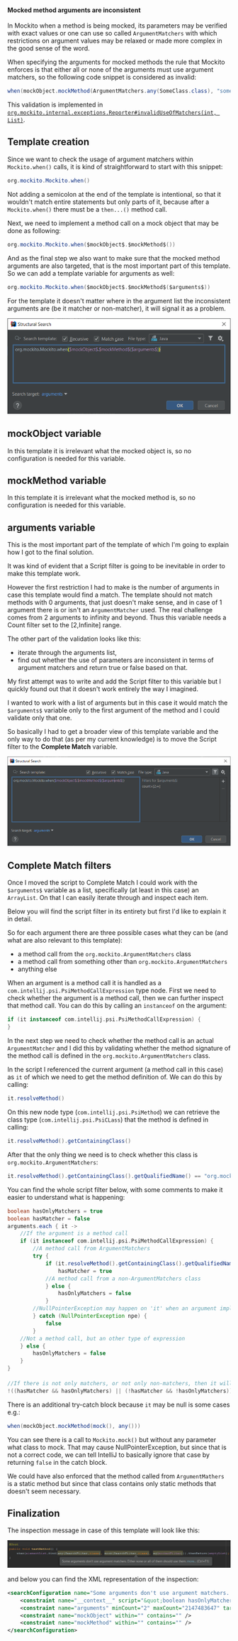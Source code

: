 #### Mocked method arguments are inconsistent

In Mockito when a method is being mocked, its parameters may be verified with exact values or one can use so called `ArgumentMatchers` with which restrictions on argument values may be relaxed
or made more complex in the good sense of the word.

When specifying the arguments for mocked methods the rule that Mockito enforces is that either all or none of the arguments must use argument matchers,
so the following code snippet is considered as invalid:

```java
when(mockObject.mockMethod(ArgumentMatchers.any(SomeClass.class), "some string")).thenReturn(aReturnValue);
```

This validation is implemented in [`org.mockito.internal.exceptions.Reporter#invalidUseOfMatchers(int, List)`](https://github.com/mockito/mockito/blob/53e8a93141e1f8c41d6b6d4fd72c20488826269a/src/main/java/org/mockito/internal/exceptions/Reporter.java).

## Template creation

Since we want to check the usage of argument matchers within `Mockito.when()` calls, it is kind of straightforward to start with this snippet:

```java
org.mockito.Mockito.when()
```

Not adding a semicolon at the end of the template is intentional, so that it wouldn't match entire statements but only parts of it, because after a `Mockito.when()` there must be a `then...()` method call.

Next, we need to implement a method call on a mock object that may be done as following:

```java
org.mockito.Mockito.when($mockObject$.$mockMethod$())
```

And as the final step we also want to make sure that the mocked method arguments are also targeted, that is the most important part of this template. So we can add a template variable for arguments as well:

```java
org.mockito.Mockito.when($mockObject$.$mockMethod$($arguments$))
```

For the template it doesn't matter where in the argument list the inconsistent arguments are (be it matcher or non-matcher), it will signal it as a problem.

![editor](images/34-Mocked-method-arguments-are-inconsistent_Editor.PNG)

## mockObject variable

In this template it is irrelevant what the mocked object is, so no configuration is needed for this variable. 

## mockMethod variable

In this template it is irrelevant what the mocked method is, so no configuration is needed for this variable.

## arguments variable

This is the most important part of the template of which I'm going to explain how I got to the final solution.

It was kind of evident that a Script filter is going to be inevitable in order to make this template work.

However the first restriction I had to make is the number of arguments in case this template would find a match.
The template should not match methods with 0 arguments, that just doesn't make sense, and in case of 1 argument there is or isn't an `ArgumentMatcher` used. The real challenge comes from
2 arguments to infinity and beyond. Thus this variable needs a Count filter set to the [2,Infinite] range.

The other part of the validation looks like this:
- iterate through the arguments list,
- find out whether the use of parameters are inconsistent in terms of argument matchers and return true or false based on that.

My first attempt was to write and add the Script filter to this variable but I quickly found out that it doesn't work entirely the way I imagined.

I wanted to work with a list of arguments but in this case it would match the `$arguments$` variable only to the first argument of the method and I could validate only that one.

So basically I had to get a broader view of this template variable and the only way to do that (as per my current knowledge) is to move the Script filter to the **Complete Match** variable.

![arguments](images/34-Mocked-method-arguments-are-inconsistent_Arguments.PNG)

## Complete Match filters

Once I moved the script to Complete Match I could work with the `$arguments$` variable as a list, specifically (at least in this case) an `ArrayList`.
On that I can easily iterate through and inspect each item.

Below you will find the script filter in its entirety but first I'd like to explain it in detail.

So for each argument there are three possible cases what they can be (and what are also relevant to this template):
- a method call from the `org.mockito.ArgumentMatchers` class
- a method call from something other than `org.mockito.ArgumentMatchers`
- anything else

When an argument is a method call it is handled as a `com.intellij.psi.PsiMethodCallExpression` type node. First we need to check whether the argument is a method call, then we can further
inspect that method call. You can do this by calling an `instanceof` on the argument:

```groovy
if (it instanceof com.intellij.psi.PsiMethodCallExpression) {
}
```

In the next step we need to check whether the method call is an actual `ArgumentMatcher` and I did this by validating whether the method signature of the method call is defined in the `org.mockito.ArgumentMatchers` class.

In the script I referenced the current argument (a method call in this case) as `it` of which we need to get the method definition of. We can do this by calling:

```java
it.resolveMethod()
```

On this new node type (`com.intellij.psi.PsiMethod`) we can retrieve the class type (`com.intellij.psi.PsiCLass`) that the method is defined in calling:

```java
it.resolveMethod().getContainingClass()
```

After that the only thing we need is to check whether this class is `org.mockito.ArgumentMatchers`:

```java
it.resolveMethod().getContainingClass().getQualifiedName() == "org.mockito.ArgumentMatchers"
```

You can find the whole script filter below, with some comments to make it easier to understand what is happening: 

```groovy
boolean hasOnlyMatchers = true
boolean hasMatcher = false
arguments.each { it ->
	//If the argument is a method call
    if (it instanceof com.intellij.psi.PsiMethodCallExpression) {
    	//A method call from ArgumentMatchers
    	try {
            if (it.resolveMethod().getContainingClass().getQualifiedName() == "org.mockito.ArgumentMatchers") {
                hasMatcher = true
            //A method call from a non-ArgumentMatchers class
            } else {
                hasOnlyMatchers = false
            }
        //NullPointerException may happen on 'it' when an argument implementation is not complete
    	} catch (NullPointerException npe) {
    	    false
    	}
    //Not a method call, but an other type of expression
    } else {
    	hasOnlyMatchers = false
    }
}

//If there is not only matchers, or not only non-matchers, then it will signal a problem.
!((hasMatcher && hasOnlyMatchers) || (!hasMatcher && !hasOnlyMatchers))
```

There is an additional try-catch block because `it` may be null is some cases e.g.:

```java
when(mockObject.mockMethod(mock(), any()))
```

You can see there is a call to `Mockito.mock()` but without any parameter what class to mock. That may cause NullPointerException,
but since that is not a correct code, we can tell IntelliJ to basically ignore that case by returning `false` in the catch block.

We could have also enforced that the method called from `ArgumentMathers` is a static method but since that class contains only static methods that doesn't seem necessary.
    
## Finalization

The inspection message in case of this template will look like this:

![highlight](images/34-Mocked-method-arguments-are-inconsistent_Highlight.PNG)

and below you can find the XML representation of the inspection:

```xml
<searchConfiguration name="Some arguments don't use argument matchers. Either none or all of them should use them." text="org.mockito.Mockito.when($mockObject$.$mockMethod$($arguments$))" recursive="true" caseInsensitive="true" type="JAVA">
    <constraint name="__context__" script="&quot;boolean hasOnlyMatchers = true&#10;boolean hasMatcher = false&#10;arguments.each { it -&gt;&#10;&#9;//If the argument is a method call&#10;    if (it instanceof com.intellij.psi.PsiMethodCallExpression) {&#10;    &#9;//A method call from ArgumentMatchers&#10;        if (it.resolveMethod().getContainingClass().getQualifiedName() == &quot;org.mockito.ArgumentMatchers&quot;) {&#10;            hasMatcher = true&#10;        //A method call from a non-ArgumentMatchers class&#10;        } else {&#10;            hasOnlyMatchers = false&#10;&#9;        }&#10;    //Not a method call, but an other type of expression&#10;    } else {&#10;    &#9;hasOnlyMatchers = false&#10;    }&#10;}&#10;&#10;//If there is not only matchers, or not only non-matchers, then it will signal a problem.&#10;!((hasMatcher &amp;&amp; hasOnlyMatchers) || (!hasMatcher &amp;&amp; !hasOnlyMatchers))&quot;" within="" contains="" />
    <constraint name="arguments" minCount="2" maxCount="2147483647" target="true" within="" contains="" />
    <constraint name="mockObject" within="" contains="" />
    <constraint name="mockMethod" within="" contains="" />
</searchConfiguration>
```
